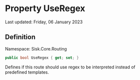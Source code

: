 # Property UseRegex
Last updated: Friday, 06 January 2023

## Definition
Namespace: Sisk.Core.Routing

```csharp
public bool UseRegex { get; set; }
```

Defines if this route should use regex to be interpreted instead of predefined templates.

